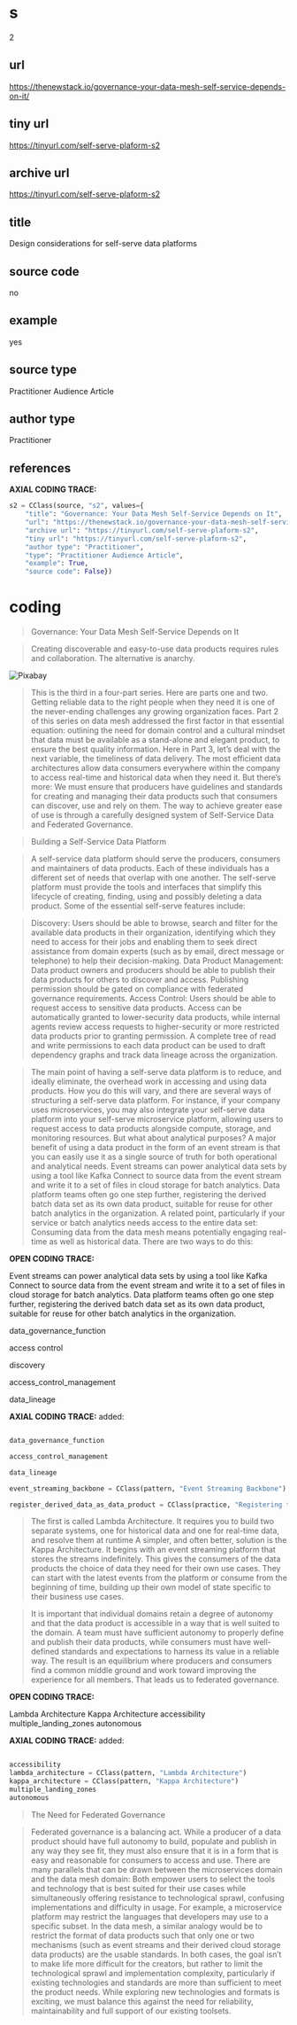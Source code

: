 # s 
2
## url
https://thenewstack.io/governance-your-data-mesh-self-service-depends-on-it/
## tiny url
https://tinyurl.com/self-serve-plaform-s2
## archive url
https://tinyurl.com/self-serve-plaform-s2
## title
Design considerations for self-serve data platforms
## source code
no
## example
yes
## source type 
Practitioner Audience Article
## author type
Practitioner
## references

**AXIAL CODING TRACE:**
``` python
s2 = CClass(source, "s2", values={
    "title": "Governance: Your Data Mesh Self-Service Depends on It",
    "url": "https://thenewstack.io/governance-your-data-mesh-self-service-depends-on-it/",
    "archive url": "https://tinyurl.com/self-serve-plaform-s2",
    "tiny url": "https://tinyurl.com/self-serve-plaform-s2",
    "author type": "Practitioner",
    "type": "Practitioner Audience Article",
    "example": True,
    "source code": False})
```

# coding

> Governance: Your Data Mesh Self-Service Depends on It

> Creating discoverable and easy-to-use data products requires rules and collaboration. The alternative is anarchy.

![Pixabay](https://cdn.thenewstack.io/media/2022/02/dab7d889-away-g501578ec6_1280-1024x575.jpg)

> This is the third in a four-part series. Here are parts one and two. Getting reliable data to the right people when they need it is one of the never-ending challenges any growing organization faces. Part 2 of this series on data mesh addressed the first factor in that essential equation: outlining the need for domain control and a cultural mindset that data must be available as a stand-alone and elegant product, to ensure the best quality information.
Here in Part 3, let’s deal with the next variable, the timeliness of data delivery. The most efficient data architectures allow data consumers everywhere within the company to access real-time and historical data when they need it. But there’s more: We must ensure that producers have guidelines and standards for creating and managing their data products such that consumers can discover, use and rely on them. The way to achieve greater ease of use is through a carefully designed system of Self-Service Data and Federated Governance.

> Building a Self-Service Data Platform

> A self-service data platform should serve the producers, consumers and maintainers of data products. Each of these individuals has a different set of needs that overlap with one another. The self-serve platform must provide the tools and interfaces that simplify this lifecycle of creating, finding, using and possibly deleting a data product. Some of the essential self-serve features include:

> Discovery: Users should be able to browse, search and filter for the available data products in their organization, identifying which they need to access for their jobs and enabling them to seek direct assistance from domain experts (such as by email, direct message or telephone) to help their decision-making.
Data Product Management: Data product owners and producers should be able to publish their data products for others to discover and access. Publishing permission should be gated on compliance with federated governance requirements.
Access Control: Users should be able to request access to sensitive data products. Access can be automatically granted to lower-security data products, while internal agents review access requests to higher-security or more restricted data products prior to granting permission. A complete tree of read and write permissions to each data product can be used to draft dependency graphs and track data lineage across the organization.

> The main point of having a self-serve data platform is to reduce, and ideally eliminate, the overhead work in accessing and using data products. How you do this will vary, and there are several ways of structuring a self-serve data platform. For instance, if your company uses microservices, you may also integrate your self-serve data platform into your self-serve microservice platform, allowing users to request access to data products alongside compute, storage, and monitoring resources.
But what about analytical purposes? A major benefit of using a data product in the form of an event stream is that you can easily use it as a single source of truth for both operational and analytical needs. Event streams can power analytical data sets by using a tool like Kafka Connect to source data from the event stream and write it to a set of files in cloud storage for batch analytics. Data platform teams often go one step further, registering the derived batch data set as its own data product, suitable for reuse for other batch analytics in the organization.
A related point, particularly if your service or batch analytics needs access to the entire data set: Consuming data from the data mesh means potentially engaging real-time as well as historical data. There are two ways to do this:

**OPEN CODING TRACE:**

Event streams can power analytical data sets by using a tool like Kafka Connect to source data from the event stream and write it to a set of files in cloud storage for batch analytics. Data platform teams often go one step further, registering the derived batch data set as its own data product, suitable for reuse for other batch analytics in the organization.

data_governance_function

access control

discovery

access_control_management

data_lineage

**AXIAL CODING TRACE:**
added:
``` python

data_governance_function

access_control_management

data_lineage

event_streaming_backbone = CClass(pattern, "Event Streaming Backbone")

register_derived_data_as_data_product = CClass(practice, "Registering the derived batch data set as a platform's own data product")

```

> The first is called Lambda Architecture. It requires you to build two separate systems, one for historical data and one for real-time data, and resolve them at runtime
A simpler, and often better, solution is the Kappa Architecture. It begins with an event streaming platform that stores the streams indefinitely. This gives the consumers of the data products the choice of data they need for their own use cases. They can start with the latest events from the platform or consume from the beginning of time, building up their own model of state specific to their business use cases.

> It is important that individual domains retain a degree of autonomy and that the data product is accessible in a way that is well suited to the domain. A team must have sufficient autonomy to properly define and publish their data products, while consumers must have well-defined standards and expectations to harness its value in a reliable way. The result is an equilibrium where producers and consumers find a common middle ground and work toward improving the experience for all members. That leads us to federated governance.

**OPEN CODING TRACE:**

Lambda Architecture
Kappa Architecture
accessibility
multiple_landing_zones
autonomous

**AXIAL CODING TRACE:**
added:
``` python

accessibility
lambda_architecture = CClass(pattern, "Lambda Architecture") 
kappa_architecture = CClass(pattern, "Kappa Architecture")
multiple_landing_zones
autonomous

```


> The Need for Federated Governance

> Federated governance is a balancing act. While a producer of a data product should have full autonomy to build, populate and publish in any way they see fit, they must also ensure that it is in a form that is easy and reasonable for consumers to access and use. There are many parallels that can be drawn between the microservices domain and the data mesh domain: Both empower users to select the tools and technology that is best suited for their use cases while simultaneously offering resistance to technological sprawl, confusing implementations and difficulty in usage.
For example, a microservice platform may restrict the languages that developers may use to a specific subset. In the data mesh, a similar analogy would be to restrict the format of data products such that only one or two mechanisms (such as event streams and their derived cloud storage data products) are the usable standards. In both cases, the goal isn’t to make life more difficult for the creators, but rather to limit the technological sprawl and implementation complexity, particularly if existing technologies and standards are more than sufficient to meet the product needs. While exploring new technologies and formats is exciting, we must balance this against the need for reliability, maintainability and full support of our existing toolsets.





















































